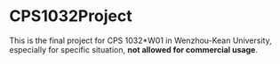 # CPS1032Project

This is the final project for CPS 1032*W01 in Wenzhou-Kean University, especially for specific situation, **not allowed for commercial usage**.